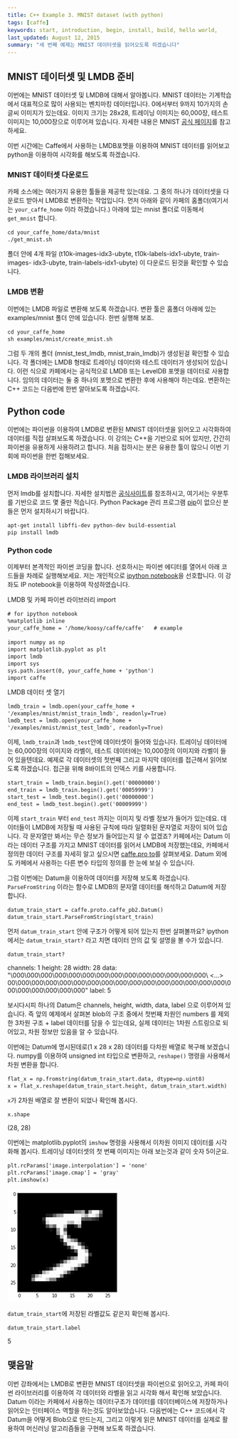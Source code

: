 ```yaml
---
title: C++ Example 3. MNIST dataset (with python)
tags: [caffe]
keywords: start, introduction, begin, install, build, hello world,
last_updated: August 12, 2015
summary: "세 번째 예제는 MNIST 데이터셋을 읽어오도록 하겠습니다"
---
```


## MNIST 데이터셋 및 LMDB 준비

이번에는 MNIST 데이터셋 및 LMDB에 대해서 알아봅니다. MNIST 데이터는 기계학습에서 대표적으로 많이 사용되는 벤치마킹 데이터입니다.
0에서부터 9까지 10가지의 손글씨 이미지가 있는데요. 이미지 크기는 28x28, 트레이닝 이미지는 60,000장, 테스트 이미지는
10,000장으로 이루어져 있습니다. 자세한 내용은 MNIST [공식 페이지](http://yann.lecun.com/exdb/mnist/
)를 참고하세요.

이번 시간에는 Caffe에서 사용하는 LMDB포멧을 이용하여 MNIST 데이터를 읽어보고 python을 이용하여 시각화를 해보도록 하겠습니다.

### MNIST 데이터셋 다운로드

카페 소스에는 여러가지 유용한 툴들을 제공학 있는데요. 그 중의 하나가 데이터셋을 다운로드 받아서 LMDB로 변환하는 작업입니다. 먼저 아래와
같이 카페의 홈폴더(여기서는 `your_caffe_home` 이라 하겠습니다.) 아래에 있는 mnist 폴더로 이동해서 `get_mnist`
합니다.

```
cd your_caffe_home/data/mnist
./get_mnist.sh
```

폴더 안에 4개 파일 (t10k-images-idx3-ubyte, t10k-labels-idx1-ubyte, train-images-
idx3-ubyte,
train-labels-idx1-ubyte) 이 다운로드 된것을 확인할 수 있습니다.

### LMDB 변환

이번에는 LMDB 파일로 변환해 보도록 하겠습니다. 변환 툴은 홈폴더 아래에 있는 examples/mnist 폴더 안에 있습니다. 한번 실행해
보죠.

```
cd your_caffe_home
sh examples/mnist/create_mnist.sh
```

그럼 두 개의 폴더 (mnist_test_lmdb, mnist_train_lmdb)가 생성된걸 확인할 수 있습니다. 각 폴더에는 LMDB 형태로
트레이닝 데이터와 테스트 데이터가 생성되어 있습니다. 이런 식으로 카페에서는 공식적으로 LMDB 또는 LevelDB 포멧을 데이터로 사용합니다.
임의의 데이터는 둘 중 하나의 포멧으로 변환한 후에 사용해야 하는데요. 변환하는 C++ 코드는 다음번에 한번 알아보도록 하겠습니다.

## Python code

이번에는 파이썬을 이용하여 LMDB로 변환된 MNIST 데이터셋을 읽어오고 시각화하여 데이터를 직접 살펴보도록 하겠습니다. 이 강의는 C++을 기반으로 되어 있지만, 간간히 파이썬을 유용하게 사용하려고 합니다. 처음 접하시는 분은 유용한 툴이 많으니 이번 기회에 파이썬을 한번 접해보세요. 

### LMDB 라이브러리 설치 

먼저 lmdb를 설치합니다. 자세한 설치법은 [공식사이트](https://lmdb.readthedocs.org/en/release/)를
참조하시고, 여기서는 우분투를 기반으로 코드 몇 줄만 적습니다. Python Package 관리 프로그램
[pip](https://pypi.python.org/pypi/pip)이 없으신 분들은 먼저 설치하시기 바랍니다.

```
apt-get install libffi-dev python-dev build-essential
pip install lmdb
```

### Python code

이제부터 본격적인 파이썬 코딩을 합니다. 선호하시는 파이썬 에디터를 열어서 아래 코드들을 차례로 실행해보세요. 저는 개인적으로 [ipython
notebook](http://ipython.org/notebook.html)을 선호합니다. 이 강좌도 IP notebook을 이용하여
작성하였습니다.

LMDB 및 카페 파이썬 라이브러리 import


    # for ipython notebook
    %matplotlib inline  
    your_caffe_home = '/home/koosy/caffe/caffe'   # example
    
    import numpy as np
    import matplotlib.pyplot as plt
    import lmdb
    import sys
    sys.path.insert(0, your_caffe_home + 'python')
    import caffe

LMDB 데이터 셋 열기


    lmdb_train = lmdb.open(your_caffe_home + '/examples/mnist/mnist_train_lmdb', readonly=True)
    lmdb_test = lmdb.open(your_caffe_home + '/examples/mnist/mnist_test_lmdb', readonly=True)

이제, `lmdb_train`과 `lmdb_test`안에 데이터셋이 들어와 있습니다. 트레이닝 데이터에는 60,000장의 이미지와 라벨이,
테스트 데이터에는 10,000장의 이미지와 라벨이 들어 있을텐데요. 예제로 각 데이터셋의 첫번째 그리고 마지막 데이터를 접근해서 읽어보도록
하겠습니다. 접근을 위해 8바이트의 인덱스 키를 사용합니다.


    start_train = lmdb_train.begin().get('00000000')
    end_train = lmdb_train.begin().get('00059999')
    start_test = lmdb_test.begin().get('00000000')
    end_test = lmdb_test.begin().get('00009999')

이제 `start_train` 부터 `end_test` 까지는 이미지 및 라벨 정보가 들어가 있는데요. 데이터들이 LMDB에 저장될 때 사용된
규칙에 따라 일렬화된 문자열로 저장이 되어 있습니다. 각 문자열만 봐서는 무슨 정보가 들어있는지 알 수 없겠죠? 카페에서는 Datum 이라는
데이터 구조를 가지고 MNIST 데이터를 읽어서 LMDB에 저장했는데요, 카페에서 정의한 데이터 구조를 자세히 알고 싶으시면 [caffe.pro
to](https://github.com/BVLC/caffe/blob/master/src/caffe/proto/caffe.proto)를
살펴보세요. Datum 외에도 카페에서 사용하는 다른 변수 타입의 정의를 한 눈에 보실 수 있습니다.

그럼 이번에는 Datum을 이용하여 데이터를 저장해 보도록 하겠습니다. `ParseFromString` 이라는 함수로 LMDB의 문자열 데이터를
해석하고 Datum에 저장합니다.


    datum_train_start = caffe.proto.caffe_pb2.Datum()
    datum_train_start.ParseFromString(start_train)

먼저 `datum_train_start` 안에 구조가 어떻게 되어 있는지 한번 살펴볼까요? ipython에서는
`datum_train_start?` 라고 치면 데이터 안의 값 및 설명을 볼 수가 있습니다.


    datum_train_start?

channels: 1
height: 28
width: 28
data: "\000\000\000\000\000\000\000\000\000\000\000\000\000\000\ <...> 00\000\000\000\000\000\000\000\000\000\000\000\000\000\000\000\000\000\000\000\000\000"
label: 5

보시다시피 하나의 Datum은  channels, height, width, data, label 으로 이루어져 있습니다. 즉 앞의 예제에서
살펴본 blob의 구조 중에서 첫번째 차원인 numbers 를 제외한 3차원 구조 + label 데이터를 담을 수 있는데요, 실제 데이터는
1차원 스트링으로 되어있고, 차원 정보만 있음을 알 수 있습니다.

이번에는 Datum에 명시된데로(1 x 28 x 28) 데이터를 다차원 배열로 복구해 보겠습니다. numpy를 이용하여 unsigned int
타입으로 변환하고, `reshape()` 명령을 사용해서 차원 변환을 합니다.


    flat_x = np.fromstring(datum_train_start.data, dtype=np.uint8)
    x = flat_x.reshape(datum_train_start.height, datum_train_start.width)

`x`가 2차원 배열로 잘 변환이 되었나 확인해 봅시다.


    x.shape

(28, 28)



이번에는 matplotlib.pyplot의 `imshow` 명령을 사용해서 이차원 이미지 데이터를 시각화해 봅시다. 트레이닝 데이터셋의 첫 번째
이미지는 아래 보는것과 같이 숫자 5이군요.


    plt.rcParams['image.interpolation'] = 'none'
    plt.rcParams['image.cmap'] = 'gray'
    plt.imshow(x)

![png](https://raw.githubusercontent.com/DeepLearningStudy/caffe/master/examples/ex3_mnist/caffe_ex3_mnist_files/caffe_ex3_mnist_35_1.png)


`datum_train_start`에 저장된 라벨값도 같은지 확인해 봅시다.


    datum_train_start.label

5



## 맺음말

이번 강좌에서는 LMDB로 변환한 MNIST 데이터셋을 파이썬으로 읽어오고, 카페 파이썬 라이브러리를 이용하여 각 데이터와 라벨을 읽고 시각화
해서 확인해 보았습니다. Datum 이라는 카페에서 사용하는 데이터구조가 데이터를 데이터베이스에 저장하거나 읽어오는 인터페이스 역할을 하는것도
알아보았습니다. 다음번에는 C++ 코드에서 각 Datum을 어떻게 Blob으로 만드는지, 그리고 이렇게 읽은 MNIST 데이터를 실제로 활용하여
머신러닝 알고리즘들을 구현해 보도록 하겠습니다.


    
    
